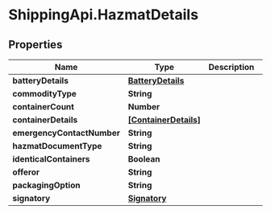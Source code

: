 # ShippingApi.HazmatDetails

## Properties

Name | Type | Description | Notes
------------ | ------------- | ------------- | -------------
**batteryDetails** | [**BatteryDetails**](BatteryDetails.md) |  | [optional] 
**commodityType** | **String** |  | [optional] 
**containerCount** | **Number** |  | [optional] 
**containerDetails** | [**[ContainerDetails]**](ContainerDetails.md) |  | [optional] 
**emergencyContactNumber** | **String** |  | [optional] 
**hazmatDocumentType** | **String** |  | [optional] 
**identicalContainers** | **Boolean** |  | [optional] 
**offeror** | **String** |  | [optional] 
**packagingOption** | **String** |  | [optional] 
**signatory** | [**Signatory**](Signatory.md) |  | [optional] 


